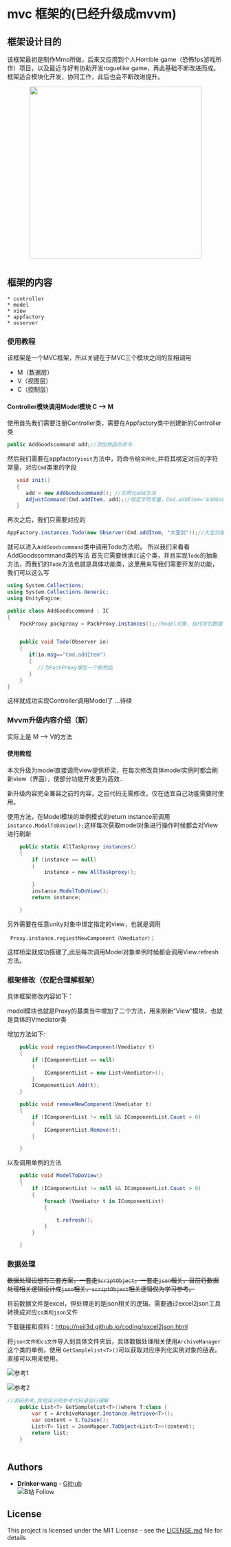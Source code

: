 # mvc 框架的(已经升级成mvvm)

## 框架设计目的
 该框架最初是制作Mmo所做，后来又应用到个人Horrible game（恐怖fps游戏所作）项目，以及最近与好有协助开发roguelike game，再此基础不断改进而成。框架适合模块化开发，协同工作，此后也会不断改进提升。

<p align="center">
    <img width="400px" src="https://github.com/Drinkwang/drinkwang.github.io/blob/master/img/git.png?raw=true">    
</p>

# 

## 框架的内容

```内容构成
* controller
* model
* view
* appfactory
* ovserver

```
### 使用教程
该框架是一个MVC框架，所以关键在于MVC三个模块之间的互相调用
* M（数据层）
* V（视图层）
* C（控制层）
#### Controller模块调用Model模块 C --> M 
使用首先我们需要注册Controller类，需要在Appfactory类中创建新的Controller类
```c#  
public AddGoodscommand add;//添加物品的命令
```
然后我们需要在appfactory`init`方法中，将命令给`实例化`,并将其绑定对应的字符常量，对应`Cmd`类里的字段
```c#   
   void init()
   {
      add = new AddGoodscommand(); //实例化add方法
      AdjustCommand(Cmd.addItem, add);//绑定字符常量，Cmd.addItem="AddGoodscommand"
   }
```
再次之后，我们只需要对应的
```c# 
AppFactory.instances.Todo(new Observer(Cmd.addItem, "大宝剑"));//大宝剑是参数，可省略
```
就可以进入`AddGoodscommand`类中调用Todo方法啦。
所以我们来看看AddGoodscommand类的写法
首先它需要继承`IC`这个类，并且实现`Todo`的抽象方法，而我们的`Todo`方法也就是具体功能类，这里用来写我们需要开发的功能，我们可以这么写
```c#   
using System.Collections;
using System.Collections.Generic;
using UnityEngine;

public class AddGoodscommand : IC
{
    PackProxy packproxy = PackProxy.instances();//Model对象，指代背包数据


    public void Todo(Observer io)
    {
       if(io.msg=="Cmd.addItem")
       {
          //为PackProxy增加一个新物品
       }
    }
}
```

这样就成功实现Controller调用Model了
...待续
### Mvvm升级内容介绍（新）
实际上是 M --> V的方法 
#### 使用教程

本次升级为model直接调用view提供桥梁，在每次修改具体model实例时都会刷新view（界面），使部分功能开发更为高效..

新升级内容完全兼容之前的内容，之前代码无需修改，仅在适宜自己功能需要时使用。

使用方法，在Model模块的单例模式的return instance前调用`instance.ModelToDoView();`这样每次获取model对象进行操作时候都会对View进行刷新

```c#
    public static AllTaskproxy instances()
    {
        if (instance == null)
        {
            instance = new AllTaskproxy();

        }
        instance.ModelToDoView();
        return instance;

    }
```

另外需要在任意unity对象中绑定指定的view，也就是调用

` Proxy.instance.regiestNewComponent（Vmediator）；`

这样桥梁就成功搭建了,此后每次调用Model对象单例时候都会调用View.refresh方法。

### 框架修改（仅配合理解框架）

具体框架修改内容如下：

model模块也就是Proxy的基类当中增加了二个方法，用来刷新“View”模块，也就是具体的Vmediator类

增加方法如下:

```c#
    public void regiestNewComponent(Vmediator t)
    {
        if (IComponentList == null)
        {
            IComponentList = new List<Vmediator>();
        }
        IComponentList.Add(t);
    }

    public void removeNewComponent(Vmediator t)
    {
        if (IComponentList != null && IComponentList.Count > 0)
        {
            IComponentList.Remove(t);
        }

    }
```

以及调用单例的方法

```c#
    public void ModelToDoView()
    {
        if (IComponentList != null && IComponentList.Count > 0)
        {
            foreach (Vmediator t in IComponentList)
            {

                t.refresh();
            }
        }

    }
```

### 数据处理

~~数据处理设想有二套方案，一套走`ScriptObject`，一套走`json`相关，目前将数据处理相关逻辑设计成`json`相关，`scriptObject`相关逻辑仅为学习参考。~~

目前数据文件是excel，但处理走的是json相关的逻辑。需要通过excel2json工具转换成对应`cs类和json`文件

下载链接和资料：https://neil3d.github.io/coding/excel2json.html

将`json文件和cs文件`导入到具体文件夹后，具体数据处理相关使用`ArchiveManager`这个类的单例，使用 `GetSamplelist<T>()`可以获取对应序列化实例对象的链表。直接可以用来使用。

![参考1](https://github.com/Drinkwang/jekyll2/blob/master/assets/cooperation/json1.png?raw=true)

![参考2](https://github.com/Drinkwang/jekyll2/blob/master/assets/cooperation/json2.png?raw=true)

```c#
//源码参考,其他非示例参考代码请自行理解
    public List<T> GetSamplelist<T>()where T:class {
        var t = ArchiveManager.Instance.Retrieve<T>();
        var content = t.ToJson();
        List<T> list = JsonMapper.ToObject<List<T>>(content);
        return list;
    }
    
```




## Authors

* **Drinker·wang** - [Github](https://github.com/Drinkwang)
<br>![B站 Follow](https://space.bilibili.com/13061595)  

## License

This project is licensed under the MIT License - see the [LICENSE.md](LICENSE.md) file for details
